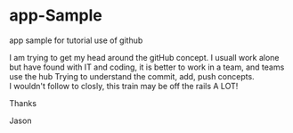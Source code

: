 # app-Sample
app  sample for tutorial use of github

I am trying to get my head around the gitHub concept.  I usuall work alone but have found with IT and coding, 
it is better to work in a team, and teams use the hub  Trying to understand the commit, add, push concepts.  
I wouldn't follow to closly, this train may be off the rails A LOT! 

Thanks

Jason
